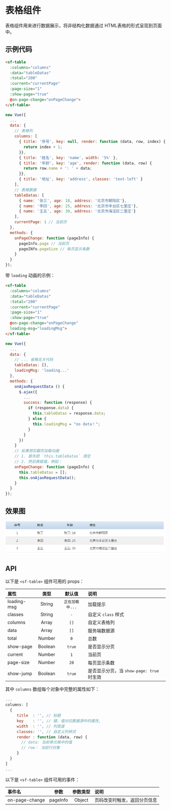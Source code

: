 # 表格组件
表格组件用来进行数据展示，将非结构化数据通过 HTML表格的形式呈现到页面中。

## 示例代码

```html
<sf-table 
  :columns="columns" 
  :data="tableDatas" 
  :total="200" 
  :current="currentPage" 
  :page-size="1" 
  :show-page="true" 
  @on-page-change="onPageChange">
</sf-table>
```

```js
new Vue({
  ...
  data: {
    // 表格列
    columns: [
      { title: '序号', key: null, render: function (data, row, index) {
        return index + 1;
      }},
      { title: '姓名', key: 'name', width: '5%' },
      { title: '年龄', key: 'age', render: function (data, row) {
        return row.name + ': ' + data;
      }},
      { title: '地址', key: 'address', classes: 'text-left' }
    ],
    // 表格数据
    tableDatas: [
      { name: '张三', age: 18, address: '北京市朝阳区'},
      { name: '李四', age: 25, address: '北京市丰台区七里庄'},
      { name: '王五', age: 30, address: '北京市海淀区二里庄'}
    ],
    currentPage: 1 // 当前页 
  },
  methods: {
    onPageChange: function (pageInfo) {
      pageInfo.page // 当前页
      pageINfo.pageSize // 每页显示条数
    }
  }
});
```

带 `loading` 动画的示例：

```html
<sf-table 
  :columns="columns" 
  :data="tableDatas" 
  :total="200" 
  :current="currentPage" 
  :page-size="1" 
  :show-page="true" 
  @on-page-change="onPageChange" 
  loading-msg="loadingMsg">
</sf-table>
```
```js
new Vue({
  ...
  data: {
    // ... 省略无关代码
    tableDatas: [],
    loadingMsg: 'loading...'
  },
  methods: {
    onAjaxRequestData () {
      $.ajax({
        ...
        success: function (response) {
          if (response.data) {
            this.tableDatas = response.data;
          } else {
            this.loadingMsg = "no data！";
          }
        }
      })
    }
    // 如果想实翻页加载动画
    // 1. 首先把 `this.tableDatas` 清空
    // 2. 然后再赋值，例如：
    onPageChange: function (pageInfo) {
      this.tableDatas = [];
      this.onAjaxRequestData();
    }
  }
});
```


## 效果图

![preview](./media/table.png)

## API

以下是 `<sf-table>` 组件可用的 props：

| 属性 | 类型 | 默认值 | 说明 |
| :--- | :---: | :---: | :--- |
| loading-msg | String | `正在加载中...` | 加载提示 |
| classes | String | `-` | 自定义 `class` 样式 |
| columns | Array | `[]` | 自定义表格列 |
| data | Array | `[]` | 服务端数据源 |
| total | Number | `0` | 总数 |
| show-page | Boolean | `true` | 是否显示分页 |
| current | Number | `1` | 当前页 |
| page-size | Number | `20` | 每页显示条数 |
| show-jump | Boolean | `true` | 是否显示分页，当 `show-page: true` 时生效 |

其中 `columns` 数组每个对象中完整的属性如下：

```js
...
columns: [
  {
     title  : '', // 标题
     key    : '', // 键，值对应数据源中的属性,
     width  : '', // 列宽度
     classes: '', // 自定义列样式
     render : function (data, row) {
       // data: 当前单元格中的值
       // row： 当前行对象
     }
  }
]
...
```

以下是 `<sf-table>` 组件可用的事件：

| 事件名 | 参数 | 参数类型 | 说明 |
| :--- | :---: | :---: | :--- |
| on-page-change | pageInfo | Object | 页码改变时触发，返回分页信息 |